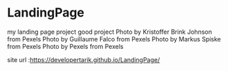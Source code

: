 # LandingPage
my landing page project
good project
Photo by Kristoffer Brink Johnson from Pexels
Photo by Guillaume Falco from Pexels
Photo by Markus Spiske from Pexels
Photo by Pexels from Pexels

site url :https://developertarik.github.io/LandingPage/


